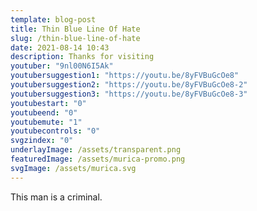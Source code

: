 ```yaml
---
template: blog-post
title: Thin Blue Line Of Hate
slug: /thin-blue-line-of-hate
date: 2021-08-14 10:43
description: Thanks for visiting
youtuber: "9nl00N6I5Ak"
youtubersuggestion1: "https://youtu.be/8yFVBuGcOe8"
youtubersuggestion2: "https://youtu.be/8yFVBuGcOe8-2"
youtubersuggestion3: "https://youtu.be/8yFVBuGcOe8-3"
youtubestart: "0"
youtubeend: "0"
youtubemute: "1"
youtubecontrols: "0"
svgzindex: "0"
underlayImage: /assets/transparent.png
featuredImage: /assets/murica-promo.png
svgImage: /assets/murica.svg
---
```

This man is a criminal.



<!-- ZzTho_Cz8qo -->